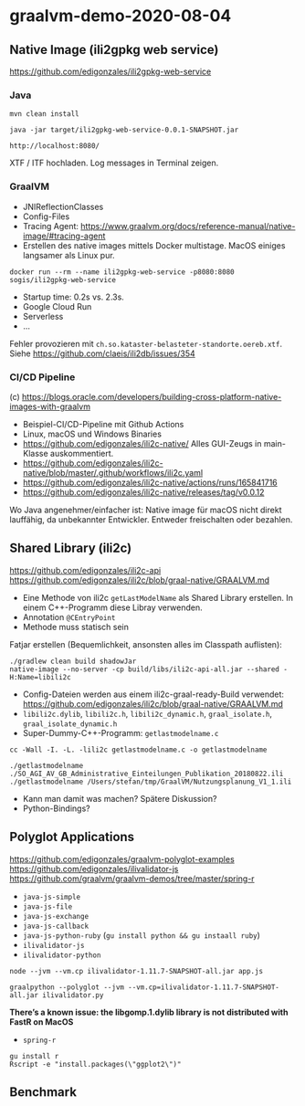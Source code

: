 # graalvm-demo-2020-08-04

## Native Image (ili2gpkg web service)

https://github.com/edigonzales/ili2gpkg-web-service

### Java
```
mvn clean install
```

```
java -jar target/ili2gpkg-web-service-0.0.1-SNAPSHOT.jar
```

```
http://localhost:8080/
```

XTF / ITF hochladen. Log messages in Terminal zeigen.

### GraalVM 
- JNIReflectionClasses
- Config-Files
- Tracing Agent: https://www.graalvm.org/docs/reference-manual/native-image/#tracing-agent
- Erstellen des native images mittels Docker multistage. MacOS einiges langsamer als Linux pur.

```
docker run --rm --name ili2gpkg-web-service -p8080:8080 sogis/ili2gpkg-web-service
```

- Startup time: 0.2s vs. 2.3s.
- Google Cloud Run
- Serverless
- ...

Fehler provozieren mit `ch.so.kataster-belasteter-standorte.oereb.xtf`. Siehe https://github.com/claeis/ili2db/issues/354

### CI/CD Pipeline
(c) https://blogs.oracle.com/developers/building-cross-platform-native-images-with-graalvm

- Beispiel-CI/CD-Pipeline mit Github Actions
- Linux, macOS und Windows Binaries
- https://github.com/edigonzales/ili2c-native/ Alles GUI-Zeugs in main-Klasse auskommentiert.
- https://github.com/edigonzales/ili2c-native/blob/master/.github/workflows/ili2c.yaml
- https://github.com/edigonzales/ili2c-native/actions/runs/165841716
- https://github.com/edigonzales/ili2c-native/releases/tag/v0.0.12

Wo Java angenehmer/einfacher ist: Native image für macOS nicht direkt lauffähig, da unbekannter Entwickler. Entweder freischalten oder bezahlen.

## Shared Library (ili2c)

https://github.com/edigonzales/ili2c-api
https://github.com/edigonzales/ili2c/blob/graal-native/GRAALVM.md

- Eine Methode von ili2c `getLastModelName` als Shared Library erstellen. In einem C++-Programm diese Libray verwenden.
- Annotation `@CEntryPoint`
- Methode muss statisch sein

Fatjar erstellen (Bequemlichkeit, ansonsten alles im Classpath auflisten):

```
./gradlew clean build shadowJar
native-image --no-server -cp build/libs/ili2c-api-all.jar --shared -H:Name=libili2c
```

- Config-Dateien werden aus einem ili2c-graal-ready-Build verwendet: https://github.com/edigonzales/ili2c/blob/graal-native/GRAALVM.md
- `libili2c.dylib`, `libili2c.h`, `libili2c_dynamic.h`, `graal_isolate.h`, `graal_isolate_dynamic.h`
- Super-Dummy-C++-Programm: `getlastmodelname.c`

```
cc -Wall -I. -L. -lili2c getlastmodelname.c -o getlastmodelname
```

```
./getlastmodelname ./SO_AGI_AV_GB_Administrative_Einteilungen_Publikation_20180822.ili
./getlastmodelname /Users/stefan/tmp/GraalVM/Nutzungsplanung_V1_1.ili
```

- Kann man damit was machen? Spätere Diskussion?
- Python-Bindings?

## Polyglot Applications

https://github.com/edigonzales/graalvm-polyglot-examples
https://github.com/edigonzales/ilivalidator-js
https://github.com/graalvm/graalvm-demos/tree/master/spring-r

- `java-js-simple`
- `java-js-file`
- `java-js-exchange`
- `java-js-callback`
- `java-js-python-ruby` (`gu install python && gu instaall ruby`)
- `ilivalidator-js`
- `ilivalidator-python` 

```
node --jvm --vm.cp ilivalidator-1.11.7-SNAPSHOT-all.jar app.js
```

```
graalpython --polyglot --jvm --vm.cp=ilivalidator-1.11.7-SNAPSHOT-all.jar ilivalidator.py
```

**There’s a known issue: the libgomp.1.dylib library is not distributed with FastR on MacOS**

- `spring-r`

```
gu install r
Rscript -e "install.packages(\"ggplot2\")"
```

## Benchmark